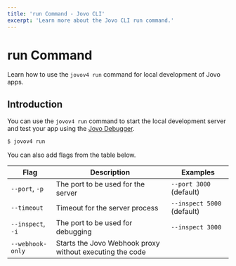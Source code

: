 ```yaml
---
title: 'run Command - Jovo CLI'
excerpt: 'Learn more about the Jovo CLI run command.'
---
```


# run Command

Learn how to use the `jovov4 run` command for local development of Jovo apps.

## Introduction

You can use the `jovov4 run` command to start the local development server and test your app using the [Jovo Debugger](https://v4.jovo.tech/docs/debugger).

```sh
$ jovov4 run
```

You can also add flags from the table below.

| Flag | Description | Examples |
|---|---|---|
| `--port`, `-p` | The port to be used for the server | `--port 3000` (default) |
| `--timeout` | Timeout for the server process | `--inspect 5000` (default) |
| `--inspect`, `-i` | The port to be used for debugging | `--inspect 3000` |
| `--webhook-only` | Starts the Jovo Webhook proxy without executing the code | |